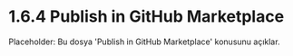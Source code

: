 # 1.6.4 Publish in GitHub Marketplace

Placeholder: Bu dosya 'Publish in GitHub Marketplace' konusunu açıklar.

